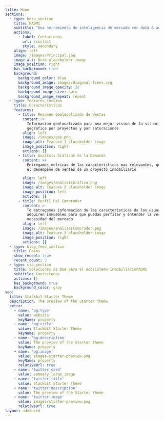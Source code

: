 ```yaml
---
title: Home
sections:
  - type: hero_section
    title: PADMI
    subtitle: "Una herramienta de inteligencia de mercado con data & analítica\_de\_demanda del mercado y sus clientes, confiable, representativa, y oportuna,\_con módulos enfocados en responder las principales preguntas del negocio"
    actions:
      - label: Contactanos
        url: /contact
        style: secondary
    align: left
    image: /images/Principal.jpg
    image_alt: Hero placeholder image
    image_position: right
    has_background: true
    background:
      background_color: blue
      background_image: images/diagonal-lines.svg
      background_image_opacity: 20
      background_image_size: auto
      background_image_repeat: repeat
  - type: features_section
    title: Caracteristicas
    features:
      - title: Resumen Geolocalizado de Ventas
        content: >
          Informacion geolocalizada para una mejor vision de la situacion
          gegrafica por proyectos y por saturaciones
        align: left
        image: /images/geo.png
        image_alt: Feature 1 placeholder image
        image_position: right
        actions: []
      - title: Analisis Graficos de la Demanda
        content: >+
          Entregamos metricas de las caracteristicas mas relevantes, que afectan
          el desempeño de ventas de un proyecto inmobiliario

        align: left
        image: /images/analisisGrafico.png
        image_alt: Feature 2 placeholder image
        image_position: left
        actions: []
      - title: Perfil Del Comprador
        content: >
          Te entregamos informacion de las caracteristicas de los usuarios,  que
          adquiren inmuebles para que puedas perfilar y entender la verdadera
          necesidad del mercado
        align: left
        image: /images/analisisComprador.png
        image_alt: Feature 3 placeholder image
        image_position: right
        actions: []
  - type: blog_feed_section
    title: Pains
    show_recent: true
    recent_count: 3
  - type: cta_section
    title: Soluciones de D&A para el ecosistema inmobiliario​PADMI
    subtitle: Cantactenos
    actions: []
    has_background: true
    background_color: gray
seo:
  title: Stackbit Starter Theme
  description: The preview of the Starter theme
  extra:
    - name: 'og:type'
      value: website
      keyName: property
    - name: 'og:title'
      value: Stackbit Starter Theme
      keyName: property
    - name: 'og:description'
      value: The preview of the Starter theme
      keyName: property
    - name: 'og:image'
      value: images/starter-preview.png
      keyName: property
      relativeUrl: true
    - name: 'twitter:card'
      value: summary_large_image
    - name: 'twitter:title'
      value: Stackbit Starter Theme
    - name: 'twitter:description'
      value: The preview of the Starter theme
    - name: 'twitter:image'
      value: images/starter-preview.png
      relativeUrl: true
layout: advanced
---
```


